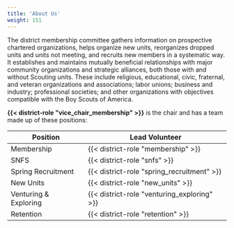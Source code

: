 ```yaml
---
title: 'About Us'
weight: 151
---
```


The district membership committee gathers information on prospective chartered organizations, helps organize new units, reorganizes dropped units and units not meeting, and recruits new members in a systematic way. It establishes and maintains mutually beneficial relationships with major community organizations and strategic alliances, both those with and without Scouting units. These include religious, educational, civic, fraternal, and veteran organizations and associations; labor unions; business and industry; professional societies; and other organizations with objectives compatible with the Boy Scouts of America.

__{{< district-role "vice_chair_membership" >}}__ is the chair and has a team made up of these positions:

| Position              | Lead Volunteer                              |
|-----------------------|---------------------------------------------|
| Membership            | {{< district-role "membership" >}}          |
| SNFS                  | {{< district-role "snfs" >}}                |
| Spring Recruitment    | {{< district-role "spring_recruitment" >}}  |
| New Units             | {{< district-role "new_units" >}}           |
| Venturing & Exploring | {{< district-role "venturing_exploring" >}} |
| Retention             | {{< district-role "retention" >}}           |
